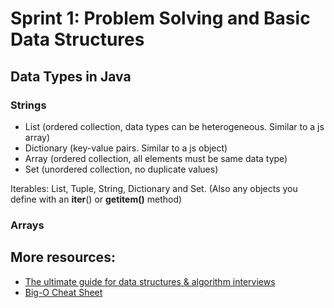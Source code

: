 # Sprint 1: Problem Solving and Basic Data Structures

## Data Types in Java

### Strings
* List (ordered collection, data types can be heterogeneous. Similar to a js array)
* Dictionary (key-value pairs. Similar to a js object)
* Array (ordered collection, all elements must be same data type)
* Set (unordered collection, no duplicate values)

Iterables: List, Tuple, String, Dictionary and Set.
(Also any objects you define with an __iter__() or __getitem()__ method)

### Arrays

## More resources:
* [The ultimate guide for data structures & algorithm interviews](https://dev.to/rahhularora/the-ultimate-guide-for-data-structures-algorithm-interviews-npo)
* [Big-O Cheat Sheet](https://www.bigocheatsheet.com/)
